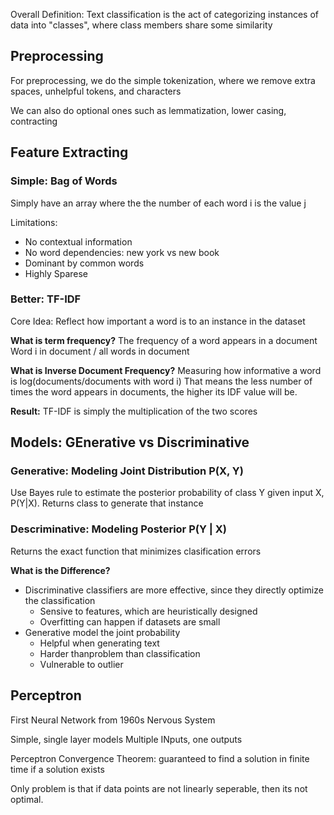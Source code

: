 Overall Definition: Text classification is the act of categorizing instances of data into "classes", where class members share some similarity

## Preprocessing

For preprocessing, we do the simple tokenization, where we remove extra spaces, unhelpful tokens, and characters

We can also do optional ones such as lemmatization, lower casing, contracting

## Feature Extracting

### Simple: Bag of Words

Simply have an array where the the number of each word i is the value j

Limitations:
- No contextual information
- No word dependencies: new york vs new book
- Dominant by common words
- Highly Sparese

### Better: TF-IDF
Core Idea: Reflect how important a word is to an instance in the dataset

**What is term frequency?**
The frequency of a word appears in a document
Word i in document / all words in document

**What is Inverse Document Frequency?**
Measuring how informative a word is
log(documents/documents with word i)
That means the less number of times the word appears in documents, the higher its IDF value will be.

**Result:** TF-IDF is simply the multiplication of the two scores

## Models: GEnerative vs Discriminative

### Generative: Modeling Joint Distribution P(X, Y)
Use Bayes rule to estimate the posterior probability of class Y given input X, P(Y|X).
Returns class to generate that instance

### Descriminative: Modeling Posterior P(Y | X)
Returns the exact function that minimizes clasification errors

**What is the Difference?**
- Discriminative classifiers are more effective, since they directly optimize the classification
	- Sensive to features, which are heuristically designed
	- Overfitting can happen if datasets are small
- Generative model the joint probability
	- Helpful when generating text
	- Harder thanproblem than classification
	- Vulnerable to outlier

## Perceptron

First Neural Network from 1960s
Nervous System

Simple, single layer models
Multiple INputs, one outputs

Perceptron Convergence Theorem: guaranteed to find a solution in finite time if a solution exists

Only problem is that if data points are not linearly seperable, then its not optimal.
